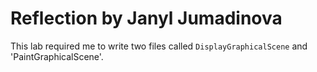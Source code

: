# Reflection by Janyl Jumadinova

This lab required me to write two files called `DisplayGraphicalScene` and 'PaintGraphicalScene'.
